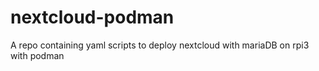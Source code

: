 # nextcloud-podman

A repo containing yaml scripts to deploy nextcloud with mariaDB on rpi3 with podman
